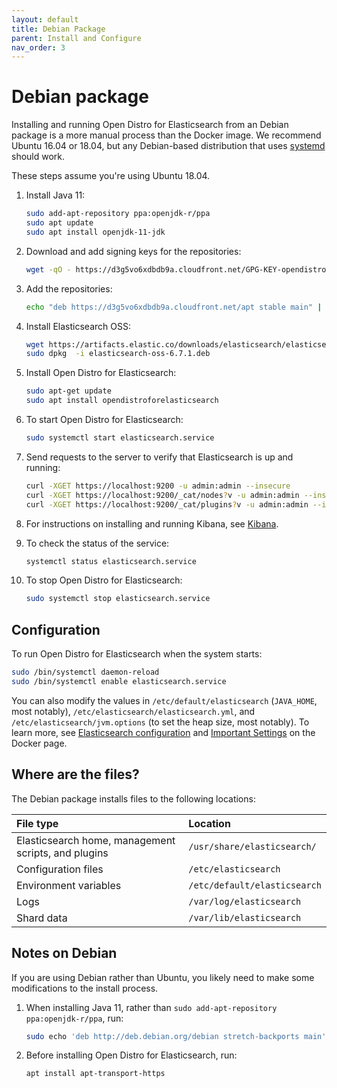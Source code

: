 ```yaml
---
layout: default
title: Debian Package
parent: Install and Configure
nav_order: 3
---
```


# Debian package

Installing and running Open Distro for Elasticsearch from an Debian package is a more manual process than the Docker image. We recommend Ubuntu 16.04 or 18.04, but any Debian-based distribution that uses [systemd](https://en.wikipedia.org/wiki/Systemd) should work.

These steps assume you're using Ubuntu 18.04.

1. Install Java 11:

   ```bash
   sudo add-apt-repository ppa:openjdk-r/ppa
   sudo apt update
   sudo apt install openjdk-11-jdk
   ```

1. Download and add signing keys for the repositories:

   ```bash
   wget -qO - https://d3g5vo6xdbdb9a.cloudfront.net/GPG-KEY-opendistroforelasticsearch | sudo apt-key add -
   ```

1. Add the repositories:

   ```bash
   echo "deb https://d3g5vo6xdbdb9a.cloudfront.net/apt stable main" | sudo tee -a   /etc/apt/sources.list.d/opendistroforelasticsearch.list
   ```

1. Install Elasticsearch OSS:

   ```bash
   wget https://artifacts.elastic.co/downloads/elasticsearch/elasticsearch-oss-6.7.1.deb
   sudo dpkg  -i elasticsearch-oss-6.7.1.deb
   ```

1. Install Open Distro for Elasticsearch:

   ```bash
   sudo apt-get update
   sudo apt install opendistroforelasticsearch
   ```

1. To start Open Distro for Elasticsearch:

   ```bash
   sudo systemctl start elasticsearch.service
   ```

1. Send requests to the server to verify that Elasticsearch is up and running:

   ```bash
   curl -XGET https://localhost:9200 -u admin:admin --insecure
   curl -XGET https://localhost:9200/_cat/nodes?v -u admin:admin --insecure
   curl -XGET https://localhost:9200/_cat/plugins?v -u admin:admin --insecure
   ```

1. For instructions on installing and running Kibana, see [Kibana](../../kibana/).

1. To check the status of the service:

   ```bash
   systemctl status elasticsearch.service
   ```

1. To stop Open Distro for Elasticsearch:

   ```bash
   sudo systemctl stop elasticsearch.service
   ```


## Configuration

To run Open Distro for Elasticsearch when the system starts:

```bash
sudo /bin/systemctl daemon-reload
sudo /bin/systemctl enable elasticsearch.service
```

You can also modify the values in `/etc/default/elasticsearch` (`JAVA_HOME`, most notably), `/etc/elasticsearch/elasticsearch.yml`, and `/etc/elasticsearch/jvm.options` (to set the heap size, most notably). To learn more, see [Elasticsearch configuration](../../elasticsearch/configuration/) and [Important Settings](../docker#important-settings) on the Docker page.


## Where are the files?

The Debian package installs files to the following locations:

File type | Location
:--- | :---
Elasticsearch home, management scripts, and plugins | `/usr/share/elasticsearch/`
Configuration files | `/etc/elasticsearch`
Environment variables | `/etc/default/elasticsearch`
Logs | `/var/log/elasticsearch`
Shard data | `/var/lib/elasticsearch`


## Notes on Debian

If you are using Debian rather than Ubuntu, you likely need to make some modifications to the install process.

1. When installing Java 11, rather than `sudo add-apt-repository ppa:openjdk-r/ppa`, run:

   ```bash
   sudo echo 'deb http://deb.debian.org/debian stretch-backports main' > /etc/apt/sources.list.d/backports.list
   ```

1. Before installing Open Distro for Elasticsearch, run:

   ```bash
   apt install apt-transport-https
   ```
